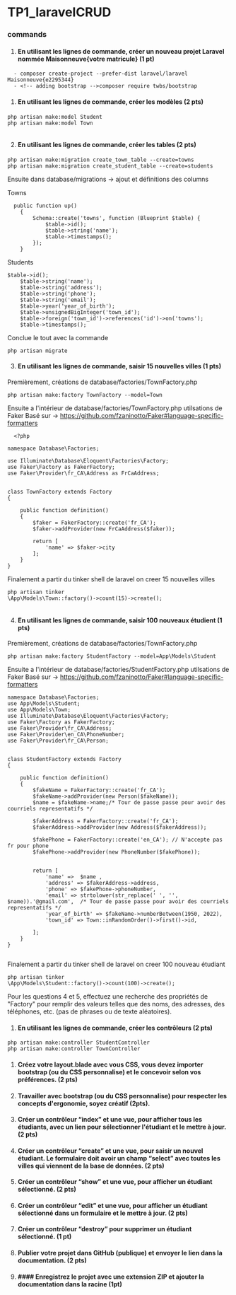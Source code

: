 # TP1_laravelCRUD


### commands 

1. #### En utilisant les lignes de commande, créer un nouveau projet Laravel nommée Maisonneuve{votre matricule} (1 pt)
```
  - composer create-project --prefer-dist laravel/laravel Maisonneuve{e2295344}
  - <!-- adding bootstrap -->composer require twbs/bootstrap
```

1. #### En utilisant les lignes de commande, créer les modèles (2 pts)
```
php artisan make:model Student
php artisan make:model Town


```


2.  #### En utilisant les lignes de commande, créer les tables (2 pts)


```
php artisan make:migration create_town_table --create=towns
php artisan make:migration create_student_table --create=students

```
Ensuite dans database/migrations -> ajout et définitions des columns

Towns
```
  public function up()
    {
        Schema::create('towns', function (Blueprint $table) {
            $table->id();
            $table->string('name');
            $table->timestamps();
        });
    }
```
Students
```
$table->id();
    $table->string('name');
    $table->string('address');
    $table->string('phone');
    $table->string('email');
    $table->year('year_of_birth');
    $table->unsignedBigInteger('town_id');
    $table->foreign('town_id')->references('id')->on('towns');
    $table->timestamps();
```

Conclue le tout avec la commande 
```
php artisan migrate
```

3. #### En utilisant les lignes de commande, saisir 15 nouvelles villes (1 pts)

Premièrement, créations de database/factories/TownFactory.php
```
php artisan make:factory TownFactory --model=Town
```

Ensuite a l'intérieur de database/factories/TownFactory.php utilsations de Faker
Basé sur -> https://github.com/fzaninotto/Faker#language-specific-formatters
```
  <?php

namespace Database\Factories;

use Illuminate\Database\Eloquent\Factories\Factory;
use Faker\Factory as FakerFactory;
use Faker\Provider\fr_CA\Address as FrCaAddress;


class TownFactory extends Factory
{
    
    public function definition()
    {
        $faker = FakerFactory::create('fr_CA');
        $faker->addProvider(new FrCaAddress($faker));

        return [
            'name' => $faker->city
        ];
    }
}

```
Finalement a partir du tinker shell de laravel on creer 15 nouvelles villes

```
php artisan tinker
\App\Models\Town::factory()->count(15)->create();


```
4. #### En utilisant les lignes de commande, saisir 100 nouveaux étudient (1 pts)
  Premièrement, créations de database/factories/TownFactory.php
```
php artisan make:factory StudentFactory --model=App\Models\Student
``` 
Ensuite a l'intérieur de database/factories/StudentFactory.php utilsations de Faker
Basé sur -> https://github.com/fzaninotto/Faker#language-specific-formatters
```
namespace Database\Factories;
use App\Models\Student;
use App\Models\Town;
use Illuminate\Database\Eloquent\Factories\Factory;
use Faker\Factory as FakerFactory;
use Faker\Provider\fr_CA\Address;
use Faker\Provider\en_CA\PhoneNumber;
use Faker\Provider\fr_CA\Person;


class StudentFactory extends Factory
{
    
    public function definition()
    {
        $fakeName = FakerFactory::create('fr_CA');
        $fakeName->addProvider(new Person($fakeName));
        $name = $fakeName->name;/* Tour de passe passe pour avoir des courriels representatifs */

        $fakerAddress = FakerFactory::create('fr_CA');
        $fakerAddress->addProvider(new Address($fakerAddress));
        
        $fakePhone = FakerFactory::create('en_CA'); // N'accepte pas fr pour phone
        $fakePhone->addProvider(new PhoneNumber($fakePhone));
        

        return [
            'name' =>  $name ,
            'address' => $fakerAddress->address,
            'phone' => $fakePhone->phoneNumber,
            'email' => strtolower(str_replace(' ', '', $name)).'@gmail.com',  /* Tour de passe passe pour avoir des courriels representatifs */
            'year_of_birth' => $fakeName->numberBetween(1950, 2022),
            'town_id' => Town::inRandomOrder()->first()->id,

        ];
    }
}


```
Finalement a partir du tinker shell de laravel on creer 100 nouveau étudiant

```
php artisan tinker
\App\Models\Student::factory()->count(100)->create();

```
Pour les questions 4 et 5, effectuez une recherche des propriétés de "Factory" pour remplir des valeurs telles que des noms, des adresses, des téléphones, etc. (pas de phrases ou de texte aléatoires).

1. #### En utilisant les lignes de commande, créer les contrôleurs (2 pts)

```
php artisan make:controller StudentController
php artisan make:controller TownController
```
1.  #### Créez votre layout.blade avec vous CSS, vous devez importer bootstrap (ou du CSS personnalise) et le concevoir selon vos préférences. (2 pts)
2.  #### Travailler avec bootstrap (ou du CSS personnalise) pour respecter les concepts d'ergonomie, soyez créatif (2pts).
3.  #### Créer un contrôleur “index” et une vue, pour afficher tous les étudiants, avec un lien pour sélectionner l'étudiant et le mettre à jour. (2 pts)

1. ####   Créer un contrôleur “create” et une vue, pour saisir un nouvel étudiant. Le formulaire doit avoir un champ “select” avec toutes les villes qui viennent de la base de données. (2 pts)
2. ####  Créer un contrôleur “show” et une vue, pour afficher un étudiant sélectionné. (2 pts)
3. ####  Créer un contrôleur “edit” et une vue, pour afficher un étudiant sélectionné dans un formulaire et le mettre à jour. (2 pts)
4. ####  Créer un contrôleur “destroy” pour supprimer un étudiant sélectionné. (1 pt)
5. ####  Publier votre projet dans GitHub (publique) et envoyer le lien dans la documentation. (2 pts)
6.  #### #### Enregistrez le projet avec une extension ZIP et ajouter la documentation dans la racine (1pt)
